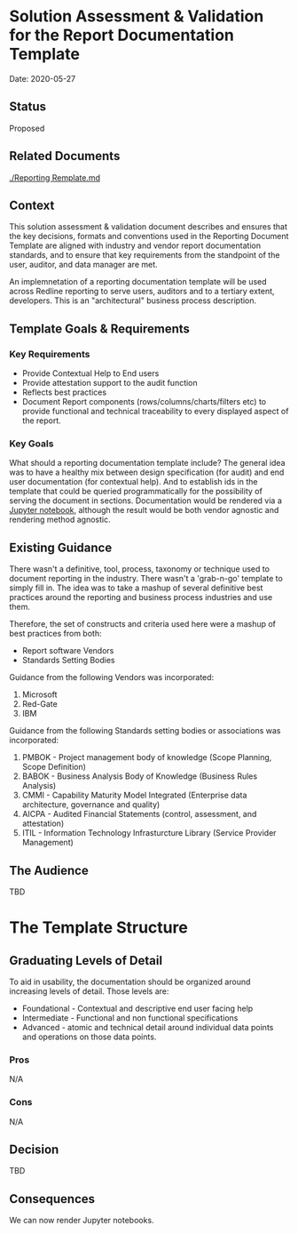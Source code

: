 # Solution Assessment & Validation for the Report Documentation Template

Date: 2020-05-27

## Status

Proposed

## Related Documents
[./Reporting Remplate.md](.\/Reporting_Template.md)

## Context

This solution assessment & validation document describes and ensures that the key decisions, formats and conventions used in the Reporting Document Template are aligned with industry and vendor report documentation standards, and to ensure that key requirements from the standpoint of the user, auditor, and data manager are met. 

An implemnetation of a reporting documentation template will be used across Redline reporting to serve users, auditors and to a tertiary extent, developers. This is an "architectural" business process description.

## Template Goals & Requirements

### Key Requirements
* Provide Contextual Help to End users
* Provide attestation support to the audit function
* Reflects best practices
* Document Report components (rows/columns/charts/filters etc) to provide functional and technical traceability to every displayed aspect of the report.


### Key Goals
What should a reporting documentation template include? The general idea was to have a healthy mix between design specification (for audit) and end user documentation (for contextual help). And to establish ids in the template that could be queried programmatically for the possibility of serving the document in sections. Documentation would be rendered via a [Jupyter notebook](http://jupyter.org), although the result would be both vendor agnostic and rendering method agnostic.

## Existing Guidance

There wasn't a definitive, tool, process, taxonomy or technique used to document reporting in the industry. There wasn't a 'grab-n-go' template to simply fill in. The idea was to take a mashup of several definitive best practices around the reporting and business process industries and use them.

Therefore, the set of constructs and criteria used here were a mashup of best practices from both:

- Report software Vendors
- Standards Setting Bodies

Guidance from the following Vendors was incorporated:

1. Microsoft
1. Red-Gate
1. IBM

Guidance from the following Standards setting bodies or associations was incorporated:

1. PMBOK - Project management body of knowledge (Scope Planning, Scope Definition)
1. BABOK - Business Analysis Body of Knowledge (Business Rules Analysis)
1. CMMI - Capability Maturity Model Integrated (Enterprise data architecture, governance and quality)
1. AICPA - Audited Financial Statements (control, assessment, and attestation)
1. ITIL - Information Technology Infrasturcture Library (Service Provider Management)

## The Audience

TBD

# The Template Structure

## Graduating Levels of Detail

To aid in usability, the documentation should be organized around increasing levels of detail. Those levels are:

- Foundational - Contextual and descriptive end user facing help
- Intermediate - Functional and non functional specifications
- Advanced - atomic and technical detail around individual data points and operations on those data points.

### Pros

N/A

### Cons

N/A

## Decision

TBD

## Consequences

We can now render Jupyter notebooks.
